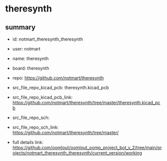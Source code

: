 # theresynth
 
## summary 
* id: notmart_theresynth_theresynth
* user: notmart
* name: theresynth
* board: theresynth
* repo: https://github.com/notmart/theresynth
* src_file_repo_kicad_pcb: theresynth.kicad_pcb
* src_file_repo_kicad_pcb_link: https://github.com/notmart/theresynth/tree/master/theresynth.kicad_pcb


* src_file_repo_sch: 
* src_file_repo_sch_link: https://github.com/notmart/theresynth/tree/master/
* full details link: https://github.com/oomlout/oomlout_oomp_project_bot_v_2/tree/main/projects/notmart_theresynth_theresynth/current_version/working  







